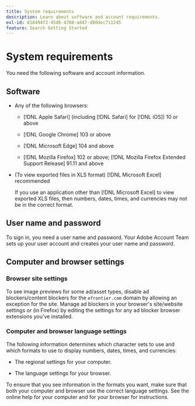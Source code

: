 ```yaml
---
title: System requirements
description: Learn about software and account requirements.
exl-id: 818494f2-45d6-4788-a847-d80dec711245
feature: Search Getting Started
---
```

# System requirements

You need the following software and account information.

## Software

* Any of the following browsers:

  * [!DNL Apple Safari] (including [!DNL Safari] for [!DNL iOS]) 10 or above

  * [!DNL Google Chrome] 103 or above

  * [!DNL Microsoft Edge] 104 and above
  
  * [!DNL Mozilla Firefox] 102 or above; [!DNL Mozilla Firefox Extended Support Release] 91.11 and above

* (To view exported files in XLS format) [!DNL Microsoft Excel] recommended

  If you use an application other than [!DNL Microsoft Excel] to view exported XLS files, then numbers, dates, times, and currencies may not be in the correct format.

## User name and password

To sign in, you need a user name and password. Your Adobe Account Team sets up your user account and creates your user name and password.

## Computer and browser settings

### Browser site settings

To see image previews for some ad/asset types, disable ad blockers/content blockers for the `efrontier.com` domain by allowing an exception for the site. Manage ad blockers in your browser's site/website settings or (in Firefox) by editing the settings for any ad blocker browser extensions you've installed.

### Computer and browser language settings

The following information determines which character sets to use and which formats to use to display numbers, dates, times, and currencies:

* The regional settings for your computer.

* The language settings for your browser.

To ensure that you see information in the formats you want, make sure that both your computer and browser use the correct language settings. See the online help for your computer and for your browser for instructions.
